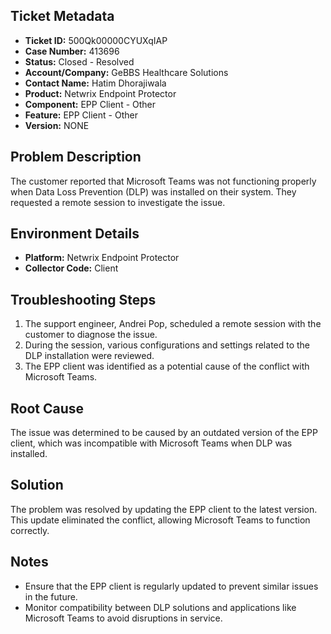 ## Ticket Metadata
- **Ticket ID:** 500Qk00000CYUXqIAP
- **Case Number:** 413696
- **Status:** Closed - Resolved
- **Account/Company:** GeBBS Healthcare Solutions
- **Contact Name:** Hatim Dhorajiwala
- **Product:** Netwrix Endpoint Protector
- **Component:** EPP Client - Other
- **Feature:** EPP Client - Other
- **Version:** NONE

## Problem Description
The customer reported that Microsoft Teams was not functioning properly when Data Loss Prevention (DLP) was installed on their system. They requested a remote session to investigate the issue.

## Environment Details
- **Platform:** Netwrix Endpoint Protector
- **Collector Code:** Client

## Troubleshooting Steps
1. The support engineer, Andrei Pop, scheduled a remote session with the customer to diagnose the issue.
2. During the session, various configurations and settings related to the DLP installation were reviewed.
3. The EPP client was identified as a potential cause of the conflict with Microsoft Teams.

## Root Cause
The issue was determined to be caused by an outdated version of the EPP client, which was incompatible with Microsoft Teams when DLP was installed.

## Solution
The problem was resolved by updating the EPP client to the latest version. This update eliminated the conflict, allowing Microsoft Teams to function correctly.

## Notes
- Ensure that the EPP client is regularly updated to prevent similar issues in the future.
- Monitor compatibility between DLP solutions and applications like Microsoft Teams to avoid disruptions in service.